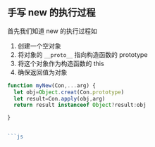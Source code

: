 <!--
 * @Author: your name
 * @Date: 2020-05-22 01:30:31
 * @LastEditTime: 2020-05-22 01:52:39
 * @LastEditors: Please set LastEditors
 * @Description: In User Settings Edit
 * @FilePath: \vuepress-blog\docs\blog\Javascript-Library\常见手写代码.md
--> 
## 手写 new 的执行过程
首先我们知道 new 的执行过程如
1. 创建一个空对象
2. 将对象的 ```__proto__``` 指向构造函数的 prototype
3. 将这个对象作为构造函数的 this
4. 确保返回值为对象

```js
function myNew(Con,...arg) {
  let obj=Object.creat(Con.prototype)
  let result=Con.apply(obj,arg)
  return result instanceof Object?result:obj

}


```js

